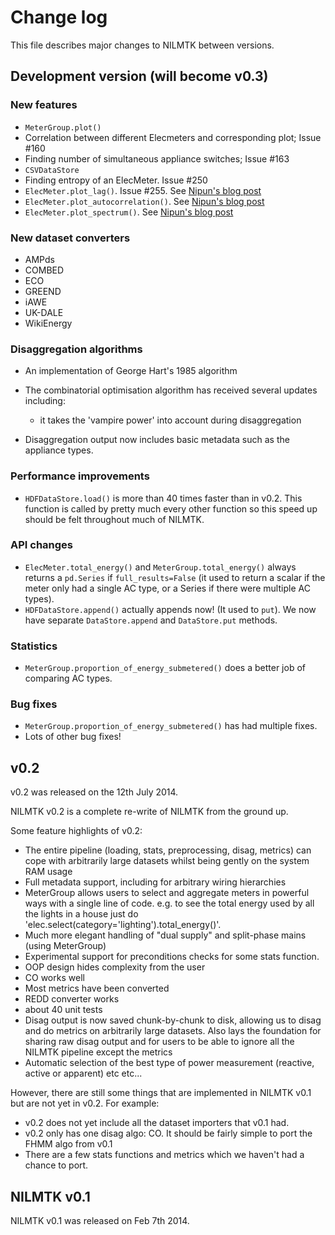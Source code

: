 # Change log

This file describes major changes to NILMTK between versions.


## Development version (will become v0.3)

### New features

* `MeterGroup.plot()`
* Correlation between different Elecmeters and corresponding plot; Issue #160
* Finding number of simultaneous appliance switches; Issue #163
* `CSVDataStore`
* Finding entropy of an ElecMeter. Issue #250
* `ElecMeter.plot_lag()`.  Issue #255.  See [Nipun's blog post](http://nipunbatra.github.io/2014/12/nilmtk-new-plots)
* `ElecMeter.plot_autocorrelation()`.  See [Nipun's blog post](http://nipunbatra.github.io/2014/12/nilmtk-new-plots)
* `ElecMeter.plot_spectrum()`.  See [Nipun's blog post](http://nipunbatra.github.io/2014/12/nilmtk-new-plots)


### New dataset converters

* AMPds
* COMBED
* ECO
* GREEND
* iAWE
* UK-DALE
* WikiEnergy


### Disaggregation algorithms

* An implementation of George Hart's 1985 algorithm
* The combinatorial optimisation algorithm has received several
  updates including:
    * it takes the 'vampire power' into account during disaggregation

* Disaggregation output now includes basic metadata such as the
  appliance types.


### Performance improvements

* `HDFDataStore.load()` is more than 40 times faster than in v0.2.
  This function is called by pretty much every other function so this
  speed up should be felt throughout much of NILMTK.


### API changes

* `ElecMeter.total_energy()` and `MeterGroup.total_energy()` always
  returns a `pd.Series` if `full_results=False` (it used to return a
  scalar if the meter only had a single AC type, or a Series if there
  were multiple AC types).
* `HDFDataStore.append()` actually appends now!  (It used to
  `put`).  We now have separate `DataStore.append` and
  `DataStore.put` methods.


### Statistics

* `MeterGroup.proportion_of_energy_submetered()` does a better job
  of comparing AC types.


### Bug fixes

* `MeterGroup.proportion_of_energy_submetered()` has had multiple
  fixes.
* Lots of other bug fixes!


## v0.2


v0.2 was released on the 12th July 2014.

NILMTK v0.2 is a complete re-write of NILMTK from the ground up.

Some feature highlights of v0.2:

* The entire pipeline (loading, stats, preprocessing, disag, metrics)
  can cope with arbitrarily large datasets whilst being gently on the
  system RAM usage
* Full metadata support, including for arbitrary wiring hierarchies
* MeterGroup allows users to select and aggregate meters in powerful
  ways with a single line of code.  e.g. to see the total energy used
  by all the lights in a house just do
  'elec.select(category='lighting').total_energy()'.
* Much more elegant handling of "dual supply" and split-phase mains
  (using MeterGroup)
* Experimental support for preconditions checks for some stats
  function.
* OOP design hides complexity from the user
* CO works well
* Most metrics have been converted
* REDD converter works
* about 40 unit tests
* Disag output is now saved chunk-by-chunk to disk, allowing us to
  disag and do metrics on arbitrarily large datasets.  Also lays the
  foundation for sharing raw disag output and for users to be able to
  ignore all the NILMTK pipeline except the metrics
* Automatic selection of the best type of power measurement (reactive,
  active or apparent) etc etc...

However, there are still some things that are implemented in NILMTK
v0.1 but are not yet in v0.2.  For example:

* v0.2 does not yet include all the dataset importers that v0.1 had.
* v0.2 only has one disag algo: CO.  It should be fairly simple to
  port the FHMM algo from v0.1
* There are a few stats functions and metrics which we haven't had a
  chance to port.


## NILMTK v0.1

NILMTK v0.1 was released on Feb 7th 2014.
